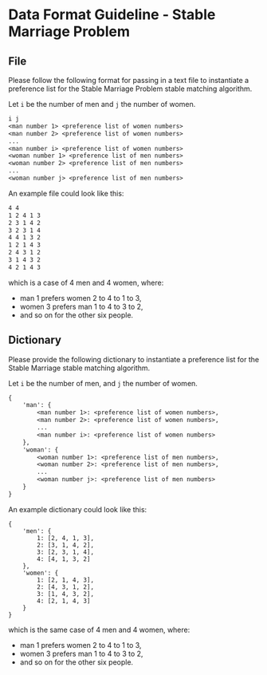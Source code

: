# Data Format Guideline - Stable Marriage Problem

## File

Please follow the following format for passing in a text file to instantiate a preference list for the Stable Marriage Problem stable matching algorithm. 

Let `i` be the number of men and `j` the number of women.

```txt
i j
<man number 1> <preference list of women numbers>
<man number 2> <preference list of women numbers>
...
<man number i> <preference list of women numbers>
<woman number 1> <preference list of men numbers>
<woman number 2> <preference list of men numbers>
...
<woman number j> <preference list of men numbers>
```

An example file could look like this:

```txt
4 4
1 2 4 1 3
2 3 1 4 2
3 2 3 1 4
4 4 1 3 2
1 2 1 4 3
2 4 3 1 2
3 1 4 3 2
4 2 1 4 3
```

which is a case of 4 men and 4 women, where:

- man 1 prefers women 2 to 4 to 1 to 3,
- women 3 prefers man 1 to 4 to 3 to 2,
- and so on for the other six people.

## Dictionary

Please provide the following dictionary to instantiate a preference list for the Stable Marriage stable matching algorithm.

Let `i` be the number of men, and `j` the number of women.

```txt
{
    'man': {
        <man number 1>: <preference list of women numbers>,
        <man number 2>: <preference list of women numbers>,
        ...
        <man number i>: <preference list of women numbers>
    },
    'woman': {
        <woman number 1>: <preference list of men numbers>,
        <woman number 2>: <preference list of men numbers>,
        ...
        <woman number j>: <preference list of men numbers>
    }
}
```

An example dictionary could look like this:

```
{
    'men': {
        1: [2, 4, 1, 3],
        2: [3, 1, 4, 2],
        3: [2, 3, 1, 4],
        4: [4, 1, 3, 2]
    },
    'women': {
        1: [2, 1, 4, 3],
        2: [4, 3, 1, 2],
        3: [1, 4, 3, 2],
        4: [2, 1, 4, 3]
    }
}
```

which is the same case of 4 men and 4 women, where:

- man 1 prefers women 2 to 4 to 1 to 3,
- women 3 prefers man 1 to 4 to 3 to 2,
- and so on for the other six people.